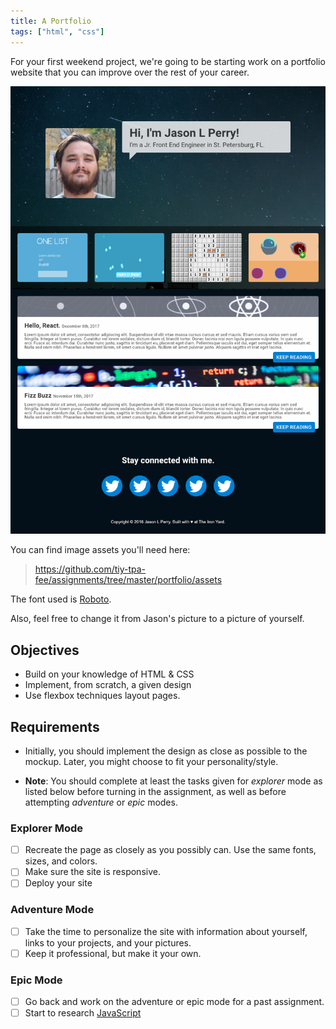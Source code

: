 ```yaml
---
title: A Portfolio
tags: ["html", "css"]
---
```


<!-- TODO: update to https://colorlib.com/preview/#riddle -->

For your first weekend project, we're going to be starting work on a portfolio
website that you can improve over the rest of your career.

![Mockup](https://raw.githubusercontent.com/tiy-tpa-fee/assignments/master/portfolio/mockup.png)

You can find image assets you'll need here:

> https://github.com/tiy-tpa-fee/assignments/tree/master/portfolio/assets

The font used is [Roboto](https://fonts.google.com/specimen/Roboto).

Also, feel free to change it from Jason's picture to a picture of yourself.

## Objectives

- Build on your knowledge of HTML & CSS
- Implement, from scratch, a given design
- Use flexbox techniques layout pages.

## Requirements

- Initially, you should implement the design as close as possible to the mockup.
  Later, you might choose to fit your personality/style.

- **Note**: You should complete at least the tasks given for _explorer_ mode as
  listed below before turning in the assignment, as well as before attempting
  _adventure_ or _epic_ modes.

### Explorer Mode

- [ ] Recreate the page as closely as you possibly can. Use the same fonts,
      sizes, and colors.
- [ ] Make sure the site is responsive.
- [ ] Deploy your site

### Adventure Mode

- [ ] Take the time to personalize the site with information about yourself,
      links to your projects, and your pictures.
- [ ] Keep it professional, but make it your own.

### Epic Mode

- [ ] Go back and work on the adventure or epic mode for a past assignment.
- [ ] Start to research
      [JavaScript](https://developer.mozilla.org/en-US/docs/Web/JavaScript)

